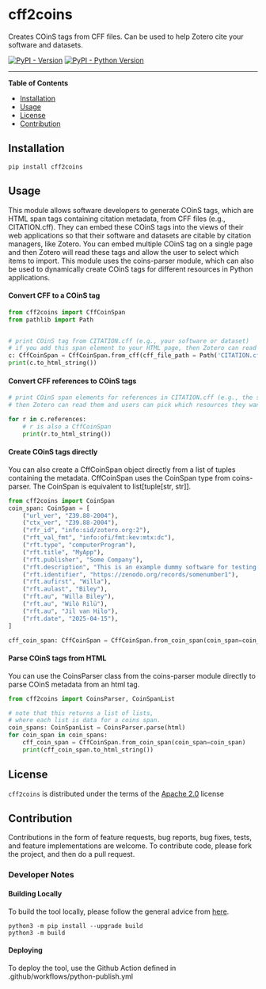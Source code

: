 # cff2coins

Creates COinS tags from CFF files. Can be used to help Zotero cite your software and datasets.

[![PyPI - Version](https://img.shields.io/pypi/v/cff2coins.svg)](https://pypi.org/project/cff2coins)
[![PyPI - Python Version](https://img.shields.io/pypi/pyversions/cff2coins.svg)](https://pypi.org/project/cff2coins)

---

**Table of Contents**

- [Installation](#installation)
- [Usage](#usage)
- [License](#license)
- [Contribution](#contribution)

## Installation

```console
pip install cff2coins
```

## Usage

This module allows software developers to generate COinS tags, which are HTML span tags containing citation metadata, from CFF files (e.g., CITATION.cff). They can embed these COinS tags into the views of their web applications so that their software and datasets are citable by citation managers, like Zotero. You can embed multiple COinS tag on a single page and then Zotero will read these tags and allow the user to select which items to import. This module uses the coins-parser module, which can also be used to dynamically create COinS tags for different resources in Python applications. 

#### Convert CFF to a COinS tag
```python
from cff2coins import CffCoinSpan
from pathlib import Path


# print COinS tag from CITATION.cff (e.g., your software or dataset) 
# if you add this span element to your HTML page, then Zotero can read it.
c: CffCoinSpan = CffCoinSpan.from_cff(cff_file_path = Path('CITATION.cff'))
print(c.to_html_string())
```
#### Convert CFF references to COinS tags
```python
# print COinS span elements for references in CITATION.cff (e.g., the software dependencies of your software). if you add these span elements to your HTML page, 
# then Zotero can read them and users can pick which resources they want to add to Zotero.

for r in c.references:
    # r is also a CffCoinSpan
    print(r.to_html_string())
```

#### Create COinS tags directly
You can also create a CffCoinSpan object directly from a list of tuples containing the metadata. CffCoinSpan uses the CoinSpan type from coins-parser. The CoinSpan is equivalent to list[tuple[str, str]]. 
```python
from cff2coins import CoinSpan
coin_span: CoinSpan = [
    ("url_ver", "Z39.88-2004"),
    ("ctx_ver", "Z39.88-2004"),
    ("rfr_id", "info:sid/zotero.org:2"),
    ("rft_val_fmt", "info:ofi/fmt:kev:mtx:dc"),
    ("rft.type", "computerProgram"),
    ("rft.title", "MyApp"),
    ("rft.publisher", "Some Company"),
    ("rft.description", "This is an example dummy software for testing."),
    ("rft.identifier", "https://zenodo.org/records/somenumber1"),
    ("rft.aufirst", "Willa"),
    ("rft.aulast", "Biley"),
    ("rft.au", "Willa Biley"),
    ("rft.au", "Wilò Rilü"),
    ("rft.au", "Jil van Hilo"),
    ("rft.date", "2025-04-15"),
]

cff_coin_span: CffCoinSpan = CffCoinSpan.from_coin_span(coin_span=coin_span)
```
#### Parse COinS tags from HTML 
You can use the CoinsParser class from the 
coins-parser module directly to parse COinS metadata 
from an html tag.

```python
from cff2coins import CoinsParser, CoinSpanList

# note that this returns a list of lists, 
# where each list is data for a coins span.
coin_spans: CoinSpanList = CoinsParser.parse(html)
for coin_span in coin_spans:
    cff_coin_span = CffCoinSpan.from_coin_span(coin_span=coin_span)
    print(cff_coin_span.to_html_string())

```
## License

`cff2coins` is distributed under the terms of the [Apache 2.0](https://spdx.org/licenses/Apache-2.0.html) license

## Contribution

Contributions in the form of feature requests, bug reports, bug fixes, tests, and feature implementations are welcome. To contribute code, please fork the project, and then do a pull request.

### Developer Notes

#### Building Locally

To build the tool locally, please follow the general advice from [here](https://packaging.python.org/en/latest/tutorials/packaging-projects/).

```
python3 -m pip install --upgrade build
python3 -m build
```

#### Deploying

To deploy the tool, use the Github Action defined in .github/workflows/python-publish.yml